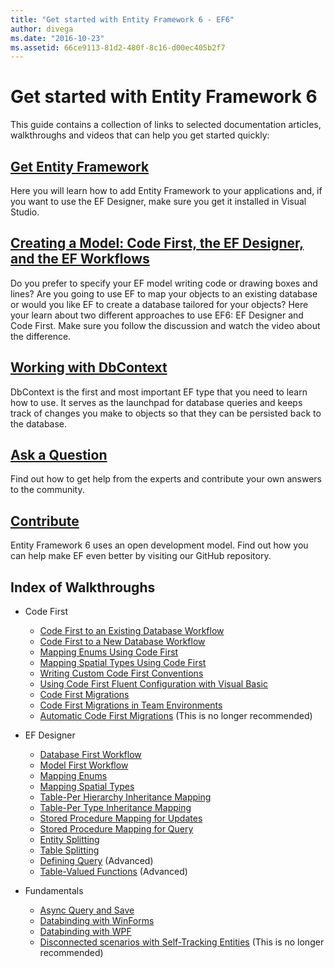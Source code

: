 ```yaml
---
title: "Get started with Entity Framework 6 - EF6"
author: divega
ms.date: "2016-10-23"
ms.assetid: 66ce9113-81d2-480f-8c16-d00ec405b2f7
---
```

# Get started with Entity Framework 6

This guide contains a collection of links to selected documentation articles, walkthroughs and videos that can help you get started quickly:

## [Get Entity Framework](~/ef6/fundamentals/install.md)
Here you will learn how to add Entity Framework to your applications and, if you want to use the EF Designer, make sure you get it installed in Visual Studio.

## [Creating a Model: Code First, the EF Designer, and the EF Workflows](~/ef6/modeling/index.md)
Do you prefer to specify your EF model writing code or drawing boxes and lines?
Are you going to use EF to map your objects to an existing database or would you like EF to create a database tailored for your objects?
Here your learn about two different approaches to use EF6: EF Designer and Code First.
Make sure you follow the discussion and watch the video about the difference.

## [Working with DbContext](~/ef6/fundamentals/working-with-dbcontext.md)
DbContext is the first and most important EF type that you need to learn how to use. It serves as the launchpad for database queries and keeps track of changes you make to objects so that they can be persisted back to the database.

## [Ask a Question](~/ef6/resources/get-help.md)
Find out how to get help from the experts and contribute your own answers to the community.

## [Contribute](http://github.com/aspnet/EntityFramework6/)
Entity Framework 6 uses an open development model. Find out how you can help make EF even better by visiting our GitHub repository.

## Index of Walkthroughs

- Code First
  - [Code First to an Existing Database Workflow](~/ef6/modeling/code-first/workflows/existing-database.md)
  - [Code First to a New Database Workflow](~/ef6/modeling/code-first/workflows/new-database.md)
  - [Mapping Enums Using Code First](~/ef6/modeling/code-first/data-types/enums.md)
  - [Mapping Spatial Types Using Code First](~/ef6/modeling/code-first/data-types/spatial.md)
  - [Writing Custom Code First Conventions](~/ef6/modeling/code-first/conventions/custom.md)
  - [Using Code First Fluent Configuration with Visual Basic](~/ef6/modeling/code-first/fluent/vb.md)
  - [Code First Migrations](~/ef6/modeling/code-first/migrations/index.md)
  - [Code First Migrations in Team Environments](~/ef6/modeling/code-first/migrations/teams.md)
  - [Automatic Code First Migrations](~/ef6/modeling/code-first/migrations/automatic.md) (This is no longer recommended)

- EF Designer
  - [Database First Workflow](~/ef6/modeling/designer/workflows/database-first.md)
  - [Model First Workflow](~/ef6/modeling/designer/workflows/model-first.md)
  - [Mapping Enums](~/ef6/modeling/designer/data-types/enums.md)
  - [Mapping Spatial Types](~/ef6/modeling/designer/data-types/spatial.md)
  - [Table-Per Hierarchy Inheritance Mapping](~/ef6/modeling/designer/inheritance/tph.md)
  - [Table-Per Type Inheritance Mapping](~/ef6/modeling/designer/inheritance/tpt.md)
  - [Stored Procedure Mapping for Updates](~/ef6/modeling/designer/stored-procedures/cud.md)
  - [Stored Procedure Mapping for Query](~/ef6/modeling/designer/stored-procedures/query.md)
  - [Entity Splitting](~/ef6/modeling/designer/entity-splitting.md)
  - [Table Splitting](~/ef6/modeling/designer/table-splitting.md)
  - [Defining Query](~/ef6/modeling/designer/advanced/defining-query.md) (Advanced)
  - [Table-Valued Functions](~/ef6/modeling/designer/advanced/tvfs.md) (Advanced)

- Fundamentals
  - [Async Query and Save](~/ef6/fundamentals/async.md)
  - [Databinding with WinForms](~/ef6/fundamentals/databinding/winforms.md)
  - [Databinding with WPF](~/ef6/fundamentals/databinding/wpf.md)
  - [Disconnected scenarios with Self-Tracking Entities](~/ef6/fundamentals/disconnected-entities/self-tracking-entities/walkthrough.md) (This is no longer recommended)
